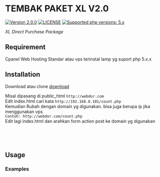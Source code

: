 # TEMBAK PAKET XL V2.0

 [![Version 2.0.0](https://img.shields.io/badge/version-2.0.0-green.svg "Version 2.0.0")](#) [![LICENSE](https://img.shields.io/badge/licence-GPL--3.0-blue.svg "LICENSE")](https://github.com/adipatiarya/XLRequest/blob/master/LICENSE) [![Supported php versions: 5.x](https://img.shields.io/badge/php-5.x-green.svg "Supported php versions: 5.x")](https://www.python.org/downloads/)

*XL Direct Purchase Package*

## Requirement
Cpanel Web Hosting Standar atau vps terinstal lamp yg suport php 5.x.x

## Installation

Download atau clone
[download](https://github.com/adipatiarya/XLRequest/archive/XlRequest-V2.0.zip)

Misal dipasang di public_html ```http://webdor.com```
<br>
Edit index.html cari kata ```http://192.168.8.101/count.php``` <br/>
Kemudian Rubah dengan domain yg digunakan. bisa juga berupa ip jika menggunakan vps
<br>
```Contoh: http://webdor.com/count.php```
<br>
Edit lagi index.html dan arahkan form action post ke domain yg digunakan
<pre>
 <form action="http://webdor.com/tembak.php" method="post">
</pre>


## Usage



### Examples
